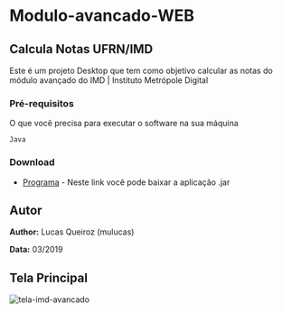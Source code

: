 # Modulo-avancado-WEB

## Calcula Notas UFRN/IMD

Este é um projeto Desktop que tem como objetivo calcular as notas do módulo avançado do IMD | Instituto Metrópole Digital


### Pré-requisitos

O que você precisa para executar o software na sua máquina

```
Java
```

### Download

* [Programa](https://drive.google.com/open?id=10tIccAjTqRVgMKY4r0i5RUOJrY1QKZ6o) - Neste link você pode baixar a aplicação .jar 



## Autor

**Author:** Lucas Queiroz (mulucas)

**Data:** 03/2019 

## Tela Principal

![tela-imd-avancado](https://user-images.githubusercontent.com/35462940/53249263-722c2200-3696-11e9-9c61-448eaec75d61.png)
